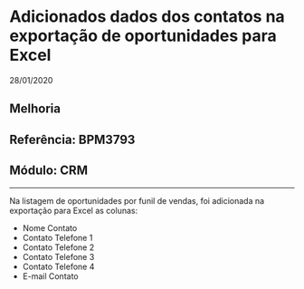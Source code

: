 # Adicionados dados dos contatos na exportação de oportunidades para Excel
28/01/2020
## Melhoria
## Referência: BPM3793
## Módulo: CRM
***

Na listagem de oportunidades por funil de vendas, foi adicionada na exportação para Excel as colunas:

* Nome Contato
* Contato Telefone 1
* Contato Telefone 2
* Contato Telefone 3
* Contato Telefone 4
* E-mail Contato